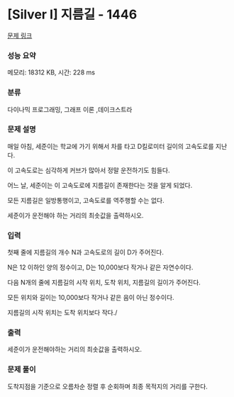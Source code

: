 # [Silver I] 지름길 - 1446 

[문제 링크](https://www.acmicpc.net/problem/1446) 

### 성능 요약

메모리: 18312 KB, 시간: 228 ms

### 분류

다이나믹 프로그래밍, 그래프 이론 ,데이크스트라

### 문제 설명

<p>매일 아침, 세준이는 학교에 가기 위해서 차를 타고 D킬로미터 길이의 고속도로를 지난다. </p>
<p>이 고속도로는 심각하게 커브가 많아서 정말 운전하기도 힘들다. </p>
<p>어느 날, 세준이는 이 고속도로에 지름길이 존재한다는 것을 알게 되었다. </p>
<p>모든 지름길은 일방통행이고, 고속도로를 역주행할 수는 없다.</p>

<p>세준이가 운전해야 하는 거리의 최솟값을 출력하시오.</p>

### 입력 

<p>첫째 줄에 지름길의 개수 N과 고속도로의 길이 D가 주어진다. </p>
<p>N은 12 이하인 양의 정수이고, D는 10,000보다 작거나 같은 자연수이다. </p>
<p>다음 N개의 줄에 지름길의 시작 위치, 도착 위치, 지름길의 길이가 주어진다. </p>
<p>모든 위치와 길이는 10,000보다 작거나 같은 음이 아닌 정수이다. </p>
<p>지름길의 시작 위치는 도착 위치보다 작다./<p>

### 출력 

 <p>세준이가 운전해야하는 거리의 최솟값을 출력하시오.</p>

### 문제 풀이

도착지점을 기준으로 오름차순 정렬 후 순회하며 최종 목적지의 거리를 구한다.
